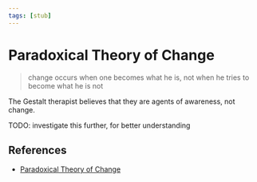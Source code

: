 ```yaml
---
tags: [stub]
---
```


# Paradoxical Theory of Change

> change occurs when one becomes what he is, not when he tries to become what he is not

The Gestalt therapist believes that they are agents of awareness, not change.

TODO: investigate this further, for better understanding

## References

* [Paradoxical Theory of Change](https://www.gestalt.org/arnie.htm)
